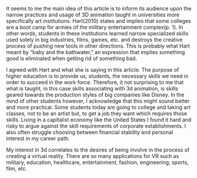 
It seems to me the main idea of this article is to inform its audience upon the narrow practices and usage of 3D animation taught in universities more specifically art institutions. Hart(2010) states and implies that some colleges are a boot camp for armies of the military entertainment complex(p. 1). In other words, students in these institutions learned narrow specialized skills used solely in big industries, films, games, etc. and destroys the creative process of pushing new tools in other directions. This is probably what Hart meant by “baby and the bathwater,” an expression that implies something good is eliminated when getting rid of something bad. 

I agreed with Hart and what she is saying in this article. The purpose of higher education is to provide us, students, the necessary skills we need in order to succeed in the work force. Therefore, it not surprising to me that what is taught, in this case skills associating with 3d animation, is skills geared towards the production styles of big companies like Disney. In the mind of other students however, I acknowledge that this might sound better and more practical. Some students today are going to college and taking art classes, not to be an artist but, to get a job they want which requires those skills. Living in a capitalist economy like the United States I found it hard and risky to argue against the skill requirements of corporate establishments. I also often struggle choosing between financial stability and personal interest in my career path. 

My interest in 3d correlates to the desires of being involve in the process of creating a virtual reality. There are so many applications for VR such as military, education, healthcare, entertainment, fashion, engineering, sports, film, etc. 

